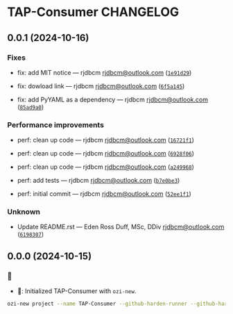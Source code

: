 # TAP-Consumer CHANGELOG
## 0.0.1 (2024-10-16)


### Fixes


* fix: add MIT notice — rjdbcm <rjdbcm@outlook.com>
([`1e91d29`](https://github.com/OZI-Project/TAP-Consumer/commit/1e91d2948926a26b343e866b473c2b58d188c5f6))

* fix: dowload link — rjdbcm <rjdbcm@outlook.com>
([`6f5a145`](https://github.com/OZI-Project/TAP-Consumer/commit/6f5a14593b959a26462a58c67d700ef267e540de))

* fix: add PyYAML as a dependency — rjdbcm <rjdbcm@outlook.com>
([`85ad9a0`](https://github.com/OZI-Project/TAP-Consumer/commit/85ad9a0826990c6da1ccfd39bf99dae4b2f82b37))


### Performance improvements


* perf: clean up code — rjdbcm <rjdbcm@outlook.com>
([`16721f1`](https://github.com/OZI-Project/TAP-Consumer/commit/16721f1cd280af292237e09dde1383929189db0e))

* perf: clean up code — rjdbcm <rjdbcm@outlook.com>
([`6928f06`](https://github.com/OZI-Project/TAP-Consumer/commit/6928f06be492789a2449ff088ebfc80b3ab0bd81))

* perf: clean up code — rjdbcm <rjdbcm@outlook.com>
([`a249968`](https://github.com/OZI-Project/TAP-Consumer/commit/a2499682a0affcb88e892cd9b17138bfa6cc4ba4))

* perf: add tests — rjdbcm <rjdbcm@outlook.com>
([`b7e0be3`](https://github.com/OZI-Project/TAP-Consumer/commit/b7e0be36a3a7f56ff4f49df5a5a24956824d88cd))

* perf: initial commit — rjdbcm <rjdbcm@outlook.com>
([`52ee1f1`](https://github.com/OZI-Project/TAP-Consumer/commit/52ee1f17fecc982da3dcd5ed8fab40f28eda6ce5))


### Unknown


* Update README.rst — Eden Ross Duff, MSc, DDiv <rjdbcm@outlook.com>
([`6198307`](https://github.com/OZI-Project/TAP-Consumer/commit/6198307048b4004552ecd6cc9ad964760bcea792))


## 0.0.0 (2024-10-15)

### :tada:

* :tada:: Initialized TAP-Consumer with ``ozi-new``.

```sh
ozi-new project --name TAP-Consumer --github-harden-runner --github-harden-runner --enable-uv --enable-uv --no-strict --no-strict --summary 'Parses and serializes Test Anything Protocol output.' --keywords TAP,testing,unittest --home-page https://oziproject.dev --author 'Eden Ross Duff MSc' --author-email help@oziproject.dev --license 'OSI Approved :: Apache Software License' --license-expression 'Apache-2.0 WITH LLVM-exception' --requires-dist pyparsing --requires-dist prompt-toolkit
```